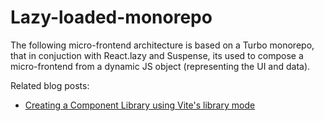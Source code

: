 # Lazy-loaded-monorepo

The following micro-frontend architecture is based on a Turbo monorepo, that in conjuction with React.lazy and Suspense, its used to compose a micro-frontend from a dynamic JS object (representing the UI and data).

Related blog posts:

- [Creating a Component Library using Vite's library mode](https://dev.to/receter/how-to-create-a-react-component-library-using-vites-library-mode-4lma)
